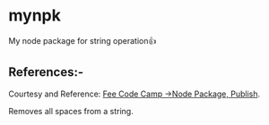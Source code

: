 # mynpk
My node package for string operation:+1:

## References:-
Courtesy and Reference: [Fee Code Camp ->Node Package, Publish](https://www.freecodecamp.org/news/how-to-make-a-beautiful-tiny-npm-package-and-publish-it-2881d4307f78/).

Removes all spaces from a string.


